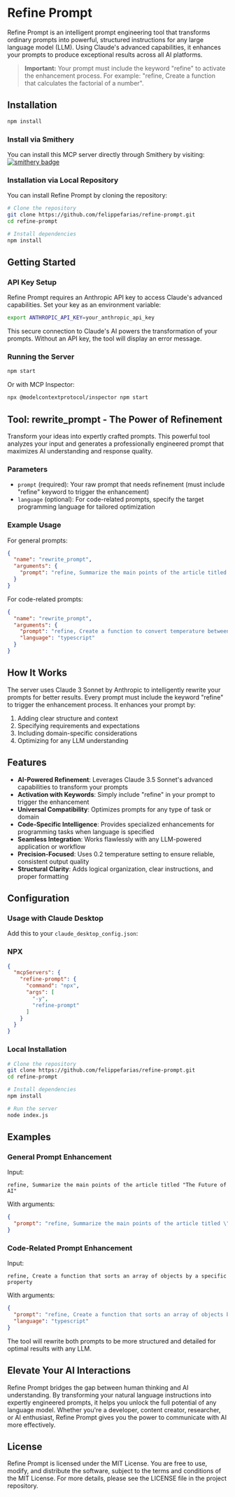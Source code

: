 # Refine Prompt

Refine Prompt is an intelligent prompt engineering tool that transforms ordinary prompts into powerful, structured instructions for any large language model (LLM). Using Claude's advanced capabilities, it enhances your prompts to produce exceptional results across all AI platforms.

> **Important:** Your prompt must include the keyword "refine" to activate the enhancement process. For example: "refine, Create a function that calculates the factorial of a number".

## Installation

```bash
npm install
```

### Install via Smithery

You can install this MCP server directly through Smithery by visiting:
[![smithery badge](https://smithery.ai/badge/@FelippeFarias/refine-prompt)](https://smithery.ai/server/@FelippeFarias/refine-prompt)

### Installation via Local Repository 
You can install Refine Prompt by cloning the repository:

```bash
# Clone the repository
git clone https://github.com/felippefarias/refine-prompt.git
cd refine-prompt

# Install dependencies
npm install
```

## Getting Started

### API Key Setup

Refine Prompt requires an Anthropic API key to access Claude's advanced capabilities. Set your key as an environment variable:

```bash
export ANTHROPIC_API_KEY=your_anthropic_api_key
```

This secure connection to Claude's AI powers the transformation of your prompts. Without an API key, the tool will display an error message.

### Running the Server

```bash
npm start
```

Or with MCP Inspector:
```bash
npx @modelcontextprotocol/inspector npm start
```

## Tool: rewrite_prompt - The Power of Refinement

Transform your ideas into expertly crafted prompts. This powerful tool analyzes your input and generates a professionally engineered prompt that maximizes AI understanding and response quality.

### Parameters

- `prompt` (required): Your raw prompt that needs refinement (must include "refine" keyword to trigger the enhancement)
- `language` (optional): For code-related prompts, specify the target programming language for tailored optimization

### Example Usage

For general prompts:
```json
{
  "name": "rewrite_prompt",
  "arguments": {
    "prompt": "refine, Summarize the main points of the article titled \"The Future of AI\""
  }
}
```

For code-related prompts:
```json
{
  "name": "rewrite_prompt",
  "arguments": {
    "prompt": "refine, Create a function to convert temperature between Celsius and Fahrenheit",
    "language": "typescript"
  }
}
```

## How It Works

The server uses Claude 3 Sonnet by Anthropic to intelligently rewrite your prompts for better results. Every prompt must include the keyword "refine" to trigger the enhancement process. It enhances your prompt by:

1. Adding clear structure and context
2. Specifying requirements and expectations
3. Including domain-specific considerations
4. Optimizing for any LLM understanding

## Features

- **AI-Powered Refinement**: Leverages Claude 3.5 Sonnet's advanced capabilities to transform your prompts
- **Activation with Keywords**: Simply include "refine" in your prompt to trigger the enhancement
- **Universal Compatibility**: Optimizes prompts for any type of task or domain
- **Code-Specific Intelligence**: Provides specialized enhancements for programming tasks when language is specified
- **Seamless Integration**: Works flawlessly with any LLM-powered application or workflow
- **Precision-Focused**: Uses 0.2 temperature setting to ensure reliable, consistent output quality
- **Structural Clarity**: Adds logical organization, clear instructions, and proper formatting

## Configuration

### Usage with Claude Desktop
Add this to your `claude_desktop_config.json`:

### NPX

```json
{
  "mcpServers": {
    "refine-prompt": {
      "command": "npx",
      "args": [
        "-y",
        "refine-prompt"
      ]
    }
  }
}
```

### Local Installation

```bash
# Clone the repository
git clone https://github.com/felippefarias/refine-prompt.git
cd refine-prompt

# Install dependencies
npm install

# Run the server
node index.js
```

## Examples

### General Prompt Enhancement

Input:
```
refine, Summarize the main points of the article titled "The Future of AI"
```

With arguments:
```json
{
  "prompt": "refine, Summarize the main points of the article titled \"The Future of AI\""
}
```

### Code-Related Prompt Enhancement

Input:
```
refine, Create a function that sorts an array of objects by a specific property
```

With arguments:
```json
{
  "prompt": "refine, Create a function that sorts an array of objects by a specific property",
  "language": "typescript"
}
```

The tool will rewrite both prompts to be more structured and detailed for optimal results with any LLM.

## Elevate Your AI Interactions

Refine Prompt bridges the gap between human thinking and AI understanding. By transforming your natural language instructions into expertly engineered prompts, it helps you unlock the full potential of any language model. Whether you're a developer, content creator, researcher, or AI enthusiast, Refine Prompt gives you the power to communicate with AI more effectively.

## License

Refine Prompt is licensed under the MIT License. You are free to use, modify, and distribute the software, subject to the terms and conditions of the MIT License. For more details, please see the LICENSE file in the project repository.
